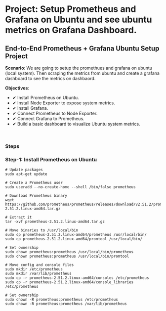 # Project: Setup Prometheus and Grafana on Ubuntu and see ubuntu metrics on Grafana Dashboard.

## End-to-End Prometheus + Grafana Ubuntu Setup Project

**Scenario**: We are going to setup the promethues and grafana on ubuntu (local system). Then scraping the metrics from ubuntu and create a grafana dashboard to see the metrics on dashbaord.

**Objectives**:
- ✔ Install Prometheus on Ubuntu.
- ✔ Install Node Exporter to expose system metrics.
- ✔ Install Grafana.
- ✔ Connect Prometheus to Node Exporter.
- ✔ Connect Grafana to Prometheus.
- ✔ Build a basic dashboard to visualize Ubuntu system metrics.

<br>

### Steps

### Step-1: Install Prometheus on Ubuntu

```
# Update packages
sudo apt-get update

# Create a Prometheus user
sudo useradd --no-create-home --shell /bin/false prometheus

# Download Prometheus binary
wget https://github.com/prometheus/prometheus/releases/download/v2.51.2/prometheus-2.51.2.linux-amd64.tar.gz

# Extract it
tar -xvf prometheus-2.51.2.linux-amd64.tar.gz

# Move binaries to /usr/local/bin
sudo cp prometheus-2.51.2.linux-amd64/prometheus /usr/local/bin/
sudo cp prometheus-2.51.2.linux-amd64/promtool /usr/local/bin/

# Set ownership
sudo chown prometheus:prometheus /usr/local/bin/prometheus
sudo chown prometheus:prometheus /usr/local/bin/promtool

# Move config and console files
sudo mkdir /etc/prometheus
sudo mkdir /var/lib/prometheus
sudo cp -r prometheus-2.51.2.linux-amd64/consoles /etc/prometheus
sudo cp -r prometheus-2.51.2.linux-amd64/console_libraries /etc/prometheus

# Set ownership
sudo chown -R prometheus:prometheus /etc/prometheus
sudo chown -R prometheus:prometheus /var/lib/prometheus
```

